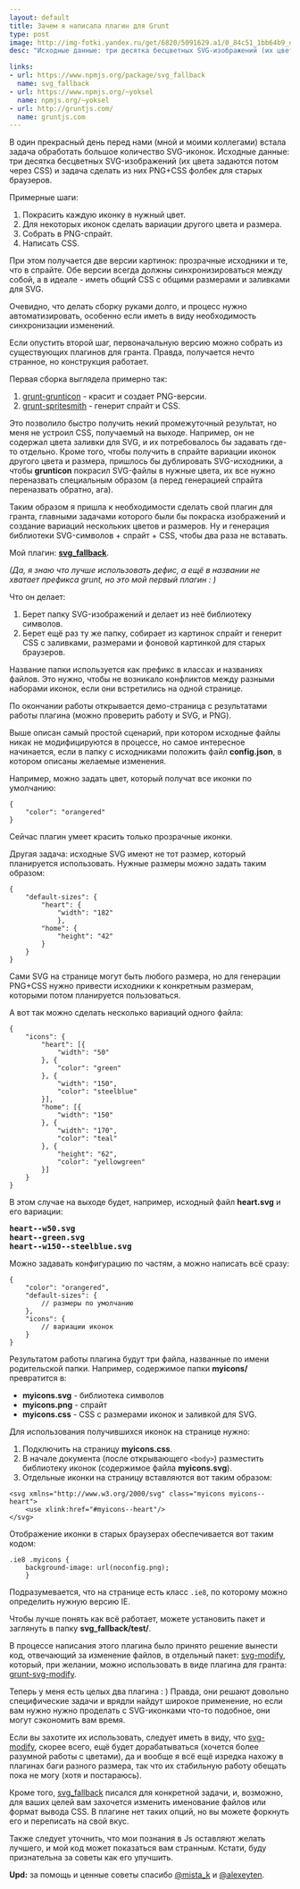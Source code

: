 ```yaml
---
layout: default
title: Зачем я написала плагин для Grunt
type: post
image: http://img-fotki.yandex.ru/get/6820/5091629.a1/0_84c51_1bb64b9_orig
desc: "Исходные данные: три десятка бесцветных SVG-изображений (их цвета задаются потом через CSS) и задача сделать из них PNG+CSS фолбек для старых браузеров."

links:
- url: https://www.npmjs.org/package/svg_fallback
  name: svg_fallback
- url: https://www.npmjs.org/~yoksel
  name: npmjs.org/~yoksel
- url: http://gruntjs.com/
  name: gruntjs.com
---
```


В один прекрасный день перед нами (мной и моими коллегами) встала задача обработать большое количество SVG-иконок.
Исходные данные: три десятка бесцветных SVG-изображений (их цвета задаются потом через CSS) и задача сделать из них PNG+CSS фолбек для старых браузеров.<!--more-->

Примерные шаги:

1. Покрасить каждую иконку в нужный цвет.
2. Для некоторых иконок сделать вариации другого цвета и размера.
3. Собрать в PNG-спрайт.
4. Написать CSS.

При этом получается две версии картинок: прозрачные исходники и те, что в спрайте. Обе версии всегда должны синхронизироваться между собой, а в идеале - иметь общий CSS c общими размерами и заливками для SVG.

Очевидно, что делать сборку руками долго, и процесс нужно автоматизировать, особенно если иметь в виду необходимость синхронизации изменений.

Если опустить второй шаг, первоначальную версию можно собрать из существующих плагинов для гранта. Правда, получается нечто странное, но конструкция работает.

Первая сборка выглядела примерно так:

1. <a href="https://www.npmjs.org/package/grunt-grunticon">grunt-grunticon</a> - красит и создает PNG-версии.
2. <a href="https://www.npmjs.org/package/grunt-spritesmith">grunt-spritesmith</a> - генерит спрайт и CSS.

Это позволило быстро получить некий промежуточный результат, но меня не устроил CSS, получаемый на выходе. Например, он не содержал цвета заливки для SVG, и их потребовалось бы задавать где-то отдельно. Кроме того, чтобы получить в спрайте вариации иконок другого цвета и размера, пришлось бы дублировать SVG-исходники, а чтобы <b>grunticon</b> покрасил SVG-файлы в нужные цвета, их все нужно переназвать специальным образом (а перед генерацией спрайта переназвать обратно, ага).

Таким образом я пришла к необходимости сделать свой плагин для гранта, главными задачами которого были бы покраска изображений и создание вариаций нескольких цветов и размеров. Ну и генерация библиотеки SVG-символов + спрайт + CSS, чтобы два раза не вставать.

Мой плагин: <b><a href="https://www.npmjs.org/package/svg_fallback">svg_fallback</a></b>.

<i>(Да, я знаю что лучше использовать дефис, а ещё в названии не хватает префикса grunt, но это мой первый плагин : )</i>

Что он делает:

1. Берет папку SVG-изображений и делает из неё библиотеку символов.
2. Берет ещё раз ту же папку, собирает из картинок спрайт и генерит CSS с заливками, размерами и фоновой картинкой для старых браузеров.

Название папки используется как префикс в классах и названиях файлов. Это нужно, чтобы не возникало конфликтов между разными наборами иконок, если они встретились на одной странице.

По окончании работы открывается демо-страница с результатами работы плагина (можно проверить работу и SVG, и PNG).

Выше описан самый простой сценарий, при котором исходные файлы никак не модифицируются в процессе, но самое интересное начинается, если в папку с исходниками положить файл <b>config.json</b>, в котором описаны желаемые изменения.

Например, можно задать цвет, который получат все иконки по умолчанию:

<pre><code class="language-javascript">{
    "color": "orangered"
}</code></pre>

Сейчас плагин умеет красить только прозрачные иконки.

Другая задача: исходные SVG имеют не тот размер, который планируется использовать. Нужные размеры можно задать таким образом:

<pre><code class="language-javascript">{
    "default-sizes": {
        "heart": {
            "width": "182"
            },
        "home": {
            "height": "42"
        }
    }
}</code></pre>

Сами SVG на странице могут быть любого размера, но для генерации PNG+CSS нужно привести исходники к конкретным размерам, которыми потом планируется пользоваться.

А вот так можно сделать несколько вариаций одного файла:

<pre><code class="language-javascript">{
    "icons": {
        "heart": [{
            "width": "50"
        }, {
            "color": "green"
        }, {
            "width": "150",
            "color": "steelblue"
        }],
        "home": [{
            "width": "150"
        }, {
            "width": "170",
            "color": "teal"
        }, {
            "height": "62",
            "color": "yellowgreen"
        }]
    }
}</code></pre>

В этом случае на выходе будет, например, исходный файл <b>heart.svg</b> и его вариации:

<pre><b>heart--w50.svg
heart--green.svg
heart--w150--steelblue.svg</b></pre>

Можно задавать конфигурацию по частям, а можно написать всё сразу:

<pre><code class="language-javascript">{
    "color": "orangered",
    "default-sizes": {
        // размеры по умолчанию
    },
    "icons": {
        // вариации иконок
    }
}</code></pre>

Результатом работы плагина будут три файла, названные по имени родительской папки. Например, содержимое папки <b>myicons/</b> превратится в:

- <b>myicons.svg</b> - библиотека символов
- <b>myicons.png</b> - спрайт
- <b>myicons.css</b> - CSS с размерами иконок и заливкой для SVG.

Для использования получившихся иконок на странице нужно:

1. Подключить на страницу <b>myicons.css</b>.
2. В начале документа (после открывающего <code>&lt;body></code>) разместить библиотеку иконок (содержимое файла <b>myicons.svg</b>).
3. Отдельные иконки на страницу вставляются вот таким образом:

 <pre><code class="language-markup">&lt;svg xmlns="http://www.w3.org/2000/svg" class="myicons myicons--heart">
    &lt;use xlink:href="#myicons--heart"/>
&lt;/svg></code></pre>

Отображение иконки в старых браузерах обеспечивается вот таким кодом:

<pre><code class="language-css">.ie8 .myicons {
    background-image: url(noconfig.png);
    }</code></pre>

Подразумевается, что на странице есть класс <code>.ie8</code>, по которому можно определить нужную версию IE.

Чтобы лучше понять как всё работает, можете установить пакет и заглянуть в папку <b>svg_fallback/test/</b>.

В процессе написания этого плагина было принято решение вынести код, отвечающий за изменение файлов, в отдельный пакет: <a href="https://www.npmjs.org/package/svg-modify">svg-modify</a>, который, при желании, можно использовать в виде плагина для гранта: <a href="https://www.npmjs.org/package/grunt-svg-modify">grunt-svg-modify</a>.

Теперь у меня есть целых два плагина : ) Правда, они решают довольно специфические задачи и врядли найдут широкое применение, но если вам нужно нужно проделать с SVG-иконками что-то подобное, они могут сэкономить вам время.

Если вы захотите их использовать, следует иметь в виду, что <a href="https://www.npmjs.org/package/svg-modify">svg-modify</a>, скорее всего, ещё будет дорабатываться (хочется более разумной работы с цветами), да и вообще я всё ещё изредка нахожу в плагинах баги разного размера, так что их стабильную работу обещать пока не могу (хотя и постараюсь).

Кроме того, <a href="https://www.npmjs.org/package/svg_fallback">svg_fallback</a> писался для конкретной задачи, и, возможно, для ваших целей вам захочется изменить именование файлов или формат вывода CSS. В плагине нет таких опций, но вы можете форкнуть его и переписать на свой вкус.

Также следует уточнить, что мои познания в Js оставляют желать лучшего, и мой код может показаться вам странным. Кстати, буду признательна за советы как его улучшить.

<b>Upd:</b> за помощь и ценные советы спасибо <a href="https://twitter.com/mista_k">@mista_k</a> и <a href="https://twitter.com/alexeyten">@alexeyten</a>.



